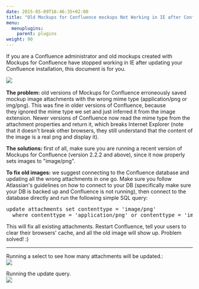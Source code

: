 ```yaml
---
date: 2015-05-09T16:46:35+02:00
title: "Old Mockups for Confluence mockups Not Working in IE after Confluence Upgrade"
menu:
  menuplugins:
    parent: plugins
weight: 90
---
```


If you are a Confluence administrator and old mockups created with Mockups for Confluence have stopped working in IE after updating your Confluence installation, this document is for you.

![](https://media.balsamiq.com/img/support/docs/confluence/ie/pngbroken.png)​

**The problem:** old versions of Mockups for Confluence erroneously saved mockup image attachments with the wrong mime type (application/png or img/png). This was fine in older versions of Confluence, because they ignored the mime type we set and just inferred it from the image extension. Newer versions of Confluence now read the mime type from the attachment properties and return it, which breaks Internet Explorer (note that it doesn't break other browsers, they still understand that the content of the image is a real png and display it).

**The solutions:** first of all, make sure you are running a recent version of Mockups for Confluence (version 2.2.2 and above), since it now properly sets images to "image/png".

**To fix old images:** we suggest connecting to the Confluence database and updating all the wrong attachments in one go. Make sure you follow Atlassian's guidelines on how to connect to your DB (specifically make sure your DB is backed up and Confluence is not running), then connect to the database directly and run the following simple SQL query:

<pre>update attachments set contenttype = 'image/png'
  where contenttype = 'application/png' or contenttype = 'img/png'</pre>

This will fix all existing attachments. Restart Confluence, tell your users to clear their browsers' cache, and all the old image will show up. Problem solved! :)

* * *

Running a select to see how many attachments will be updated.:  
[![](https://media.balsamiq.com/img/support/docs/confluence/ie/pngselect.png)](/customer/portal/attachments/132444.png)

Running the update query.  
[![](https://media.balsamiq.com/img/support/docs/confluence/ie/pngupdate.png)](/customer/portal/attachments/132445.png)
